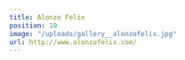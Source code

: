 ```yaml
---
title: Alonzo Felix
position: 19
image: "/uploads/gallery__alonzofelix.jpg"
url: http://www.alonzofelix.com/
---
```


